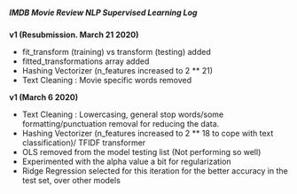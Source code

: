 ##### IMDB Movie Review NLP Supervised Learning Log

<b>v1 (Resubmission. March 21 2020) </b>
- fit_transform (training) vs transform (testing) added
- fitted_transformations array added
- Hashing Vectorizer (n_features increased to 2 ** 21)
- Text Cleaning : Movie specific words removed

<b>v1 (March 6 2020)</b>
- Text Cleaning : Lowercasing, general stop words/some formatting/punctuation removal for reducing the data.
- Hashing Vectorizer (n_features increased to 2 ** 18 to cope with text classification)/ TFIDF transformer 
- OLS removed from the model testing list (Not performing so well)
- Experimented with the alpha value a bit for regularization 
- Ridge Regression selected for this iteration for the better accuracy in the test set, over other models 
